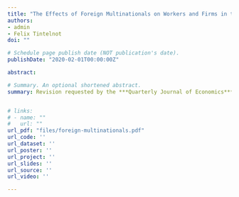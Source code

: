 ```yaml
---
title: "The Effects of Foreign Multinationals on Workers and Firms in the United States"
authors:
- admin
- Felix Tintelnot
doi: ""

# Schedule page publish date (NOT publication's date).
publishDate: "2020-02-01T00:00:00Z"

abstract: 

# Summary. An optional shortened abstract.
summary: Revision requested by the ***Quarterly Journal of Economics***, Feb 2020


# links:
# - name: ""
#   url: ""
url_pdf: "files/foreign-multinationals.pdf"
url_code: ''
url_dataset: ''
url_poster: ''
url_project: ''
url_slides: ''
url_source: ''
url_video: ''

---
```

